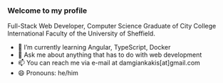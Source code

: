 ### Welcome to my profile

Full-Stack Web Developer, Computer Science Graduate of City College International Faculty of the University of Sheffield.

- 🌱 I’m currently learning Angular, TypeScript, Docker
- 💬 Ask me about anything that has to do with web development
- 📫 You can reach me via e-mail at damgiankakis[at]gmail.com
- 😄 Pronouns: he/him

<!--
**Damian96/Damian96** is a ✨ _special_ ✨ repository because its `README.md` (this file) appears on your GitHub profile.

Here are some ideas to get you started:

- 🔭 I’m currently working on ...
- 🌱 I’m currently learning ...
- 👯 I’m looking to collaborate on ...
- 🤔 I’m looking for help with ...
- 💬 Ask me about ...
- 📫 How to reach me: ...
- 😄 Pronouns: ...
- ⚡ Fun fact: ...
-->

